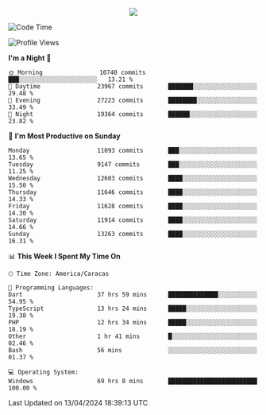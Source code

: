 <p align="center">
  <a href="http://www.github.com/thevacs">
    <img src="https://github-readme-streak-stats.herokuapp.com/?user=thevacs&stroke=ffffff&background=1c1917&ring=0891b2&fire=0891b2&currStreakNum=ffffff&currStreakLabel=0891b2&sideNums=ffffff&sideLabels=ffffff&dates=ffffff&hide_border=true" />
  </a>
</p>

<!--START_SECTION:waka-->
![Code Time](http://img.shields.io/badge/Code%20Time-2%2C382%20hrs%204%20mins-blue)

![Profile Views](http://img.shields.io/badge/Profile%20Views-0-blue)

**I'm a Night 🦉** 

```text
🌞 Morning                10740 commits       ███░░░░░░░░░░░░░░░░░░░░░░   13.21 % 
🌆 Daytime                23967 commits       ███████░░░░░░░░░░░░░░░░░░   29.48 % 
🌃 Evening                27223 commits       ████████░░░░░░░░░░░░░░░░░   33.49 % 
🌙 Night                  19364 commits       ██████░░░░░░░░░░░░░░░░░░░   23.82 % 
```
📅 **I'm Most Productive on Sunday** 

```text
Monday                   11093 commits       ███░░░░░░░░░░░░░░░░░░░░░░   13.65 % 
Tuesday                  9147 commits        ███░░░░░░░░░░░░░░░░░░░░░░   11.25 % 
Wednesday                12603 commits       ████░░░░░░░░░░░░░░░░░░░░░   15.50 % 
Thursday                 11646 commits       ████░░░░░░░░░░░░░░░░░░░░░   14.33 % 
Friday                   11628 commits       ████░░░░░░░░░░░░░░░░░░░░░   14.30 % 
Saturday                 11914 commits       ████░░░░░░░░░░░░░░░░░░░░░   14.66 % 
Sunday                   13263 commits       ████░░░░░░░░░░░░░░░░░░░░░   16.31 % 
```


📊 **This Week I Spent My Time On** 

```text
🕑︎ Time Zone: America/Caracas

💬 Programming Languages: 
Dart                     37 hrs 59 mins      ██████████████░░░░░░░░░░░   54.95 % 
TypeScript               13 hrs 24 mins      █████░░░░░░░░░░░░░░░░░░░░   19.38 % 
PHP                      12 hrs 34 mins      █████░░░░░░░░░░░░░░░░░░░░   18.19 % 
Other                    1 hr 41 mins        █░░░░░░░░░░░░░░░░░░░░░░░░   02.46 % 
Bash                     56 mins             ░░░░░░░░░░░░░░░░░░░░░░░░░   01.37 % 

💻 Operating System: 
Windows                  69 hrs 8 mins       █████████████████████████   100.00 % 
```


 Last Updated on 13/04/2024 18:39:13 UTC
<!--END_SECTION:waka-->
